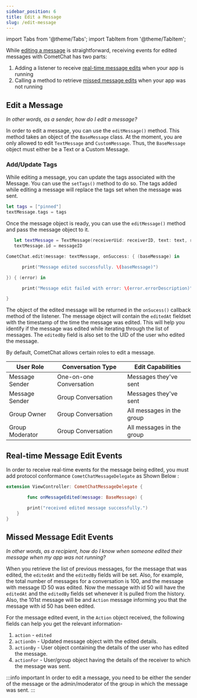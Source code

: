 ```yaml
---
sidebar_position: 6
title: Edit a Message
slug: /edit-message
---
```


import Tabs from '@theme/Tabs';
import TabItem from '@theme/TabItem';

While [editing a message](./edit-message) is straightforward, receiving events for edited messages with CometChat has two parts:

1. Adding a listener to receive [real-time message edits](./edit-message#real-time-message-edit-events) when your app is running
2. Calling a method to retrieve [missed message edits](./edit-message#missed-message-edit-events) when your app was not running

## Edit a Message

_In other words, as a sender, how do I edit a message?_

In order to edit a message, you can use the `editMessage()` method. This method takes an object of the `BaseMessage` class. At the moment, you are only allowed to edit `TextMessage` and `CustomMessage`. Thus, the `BaseMessage` object must either be a Text or a Custom Message.

### Add/Update Tags

While editing a message, you can update the tags associated with the Message. You can use the `setTags()` method to do so. The tags added while editing a message will replace the tags set when the message was sent.

```swift
let tags = ["pinned"]
textMessage.tags = tags

```

Once the message object is ready, you can use the `editMessage()` method and pass the message object to it.

```swift
   let textMessage = TextMessage(receiverUid: receiverID, text: text, receiverType: .user)
   textMessage.id = messageID

CometChat.edit(message: textMessage, onSuccess: { (baseMessage) in

      print("Message edited successfully. \(baseMessage)")

}) { (error) in

      print("Message edit failed with error: \(error.errorDescription)")

}

```

The object of the edited message will be returned in the `onSucess()` callback method of the listener. The message object will contain the `editedAt` fieldset with the timestamp of the time the message was edited. This will help you identify if the message was edited while iterating through the list of messages. The `editedBy` field is also set to the UID of the user who edited the message.

By default, CometChat allows certain roles to edit a message.

| User Role       | Conversation Type       | Edit Capabilities         |
| --------------- | ----------------------- | ------------------------- |
| Message Sender  | One-on-one Conversation | Messages they've sent     |
| Message Sender  | Group Conversation      | Messages they've sent     |
| Group Owner     | Group Conversation      | All messages in the group |
| Group Moderator | Group Conversation      | All messages in the group |

## Real-time Message Edit Events

In order to receive real-time events for the message being edited, you must add protocol conformance `CometChatMessageDelegate` as Shown Below :

```swift
extension ViewController: CometChatMessageDelegate {

		func onMessageEdited(message: BaseMessage) {

        print("received edited message successfully.")
    }
}
```

## Missed Message Edit Events

_In other words, as a recipient, how do I know when someone edited their message when my app was not running?_

When you retrieve the list of previous messages, for the message that was edited, the `editedAt` and the `editedBy` fields will be set. Also, for example, the total number of messages for a conversation is 100, and the message with message ID 50 was edited. Now the message with id 50 will have the `editedAt` and the `editedBy` fields set whenever it is pulled from the history. Also, the 101st message will be and `Action` message informing you that the message with id 50 has been edited.

For the message edited event, in the `Action` object received, the following fields can help you get the relevant information-

1. `action` - `edited`
2. `actionOn` - Updated message object with the edited details.
3. `actionBy` - User object containing the details of the user who has edited the message.
4. `actionFor` - User/group object having the details of the receiver to which the message was sent.

:::info important
In order to edit a message, you need to be either the sender of the message or the admin/moderator of the group in which the message was sent.
:::
